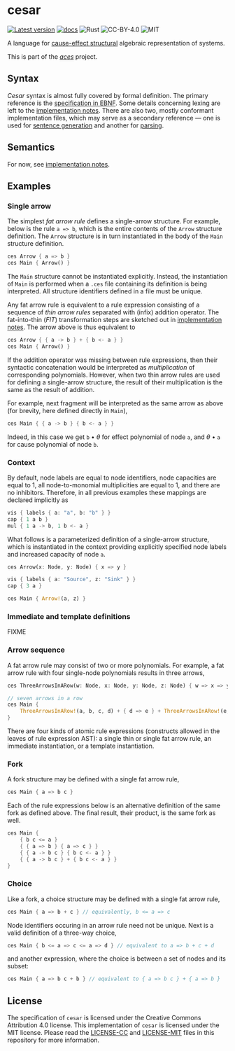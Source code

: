cesar
=====
[![Latest version](https://img.shields.io/crates/v/cesar-lang.svg)](https://crates.io/crates/cesar-lang)
[![docs](https://docs.rs/cesar-lang/badge.svg)](https://docs.rs/cesar-lang)
![Rust](https://img.shields.io/badge/rust-nightly-brightgreen.svg)
![CC-BY-4.0](https://img.shields.io/badge/license-CC-blue.svg)
![MIT](https://img.shields.io/badge/license-MIT-blue.svg)

A language for [cause-effect
structural](https://link.springer.com/book/10.1007/978-3-030-20461-7)
algebraic representation of systems.

This is part of the [_aces_](https://github.com/k7f/aces) project.

## Syntax

_Cesar_ syntax is almost fully covered by formal definition.  The
primary reference is the [specification in
EBNF](spec/cesar-syntax.ebnf).  Some details concerning lexing are
left to the [implementation notes](spec/lexer-implementation.md).
There are also two, mostly conformant implementation files, which may
serve as a secondary reference &mdash; one is used for [sentence
generation](src/cesar_grammar.bnf) and another for
[parsing](src/cesar_parser.lalrpop).

## Semantics

For now, see [implementation notes](spec/parser-implementation.md).

## Examples

### Single arrow

The simplest _fat arrow rule_ defines a single-arrow structure.  For
example, below is the rule `a => b`, which is the entire contents of
the `Arrow` structure definition.  The `Arrow` structure is in turn
instantiated in the body of the `Main` structure definition.

```rust
ces Arrow { a => b }
ces Main { Arrow() }
```

The `Main` structure cannot be instantiated explicitly.  Instead, the
instantiation of `Main` is performed when a `.ces` file containing its
definition is being interpreted.  All structure identifiers defined in
a file must be unique.

Any fat arrow rule is equivalent to a rule expression consisting of a
sequence of _thin arrow rules_ separated with (infix) addition
operator.  The fat-into-thin (_FIT_) transformation steps are sketched
out in [implementation
notes](spec/parser-implementation.md#fat-arrow-rules).  The arrow
above is thus equivalent to

```rust
ces Arrow { { a -> b } + { b <- a } }
ces Main { Arrow() }
```

If the addition operator was missing between rule expressions, then
their syntactic concatenation would be interpreted as _multiplication_
of corresponding polynomials.  However, when two thin arrow rules are
used for defining a single-arrow structure, the result of their
multiplication is the same as the result of addition.

For example, next fragment will be interpreted as the same arrow as
above (for brevity, here defined directly in `Main`),

```rust
ces Main { { a -> b } { b <- a } }
```

Indeed, in this case we get `b` &bullet; _&theta;_ for effect
polynomial of node `a`, and _&theta;_ &bullet; `a` for cause
polynomial of node `b`.

### Context

By default, node labels are equal to node identifiers, node capacities
are equal to 1, all node-to-monomial multiplicities are equal to 1,
and there are no inhibitors.  Therefore, in all previous examples
these mappings are declared implicitly as

```rust
vis { labels { a: "a", b: "b" } }
cap { 1 a b }
mul { 1 a -> b, 1 b <- a }
```

What follows is a parameterized definition of a single-arrow
structure, which is instantiated in the context providing explicitly
specified node labels and increased capacity of node `a`.

```rust
ces Arrow(x: Node, y: Node) { x => y }

vis { labels { a: "Source", z: "Sink" } }
cap { 3 a }

ces Main { Arrow!(a, z) }
```

### Immediate and template definitions

FIXME

### Arrow sequence

A fat arrow rule may consist of two or more polynomials.  For example,
a fat arrow rule with four single-node polynomials results in three
arrows,

```rust
ces ThreeArrowsInARow(w: Node, x: Node, y: Node, z: Node) { w => x => y => z }

// seven arrows in a row
ces Main {
    ThreeArrowsInARow!(a, b, c, d) + { d => e } + ThreeArrowsInARow!(e, f, g, h)
}
```

There are four kinds of atomic rule expressions (constructs allowed in
the leaves of rule expression AST): a single thin or single fat arrow
rule, an immediate instantiation, or a template instantiation.

### Fork

A fork structure may be defined with a single fat arrow rule,

```rust
ces Main { a => b c }
```

Each of the rule expressions below is an alternative definition of the
same fork as defined above.  The final result, their product, is the
same fork as well.

```rust
ces Main {
    { b c <= a }
    { { a => b } { a => c } }
    { { a -> b c } { b c <- a } }
    { { a -> b c } + { b c <- a } }
}
```

### Choice

Like a fork, a choice structure may be defined with a single fat arrow
rule,

```rust
ces Main { a => b + c } // equivalently, b <= a => c
```

Node identifiers occuring in an arrow rule need not be unique.  Next
is a valid definition of a three-way choice,

```rust
ces Main { b <= a => c <= a => d } // equivalent to a => b + c + d
```

and another expression, where the choice is between a set of nodes and
its subset:

```rust
ces Main { a => b c + b } // equivalent to { a => b c } + { a => b }
```

## License

The specification of `cesar` is licensed under the Creative Commons
Attribution 4.0 license.  This implementation of `cesar` is licensed
under the MIT license.  Please read the [LICENSE-CC](LICENSE-CC) and
[LICENSE-MIT](LICENSE-MIT) files in this repository for more
information.
